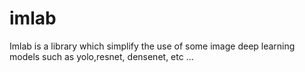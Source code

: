 # imlab
Imlab is a library which simplify the use of some image deep learning models such as yolo,resnet, densenet, etc ...
